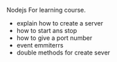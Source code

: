 Nodejs
For learning course.

- explain how to create a server
- how to start ans stop
- how to give a port number 
- event emmiterrs
- double methods for create sever
